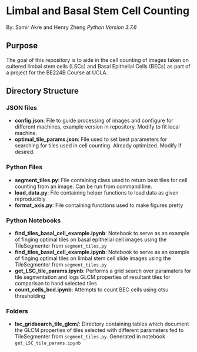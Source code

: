 # Limbal and Basal Stem Cell Counting
By: Samir Akre and Henry Zheng
_Python Version 3.7.6_

## Purpose
The goal of this repository is to aide in the cell counting of images taken on cultered limbal stem cells (LSCs) and Basal Epithelial Cells (BECs) as part of a project for the BE224B Course at UCLA.

## Directory Structure

### JSON files
- __config.json__: File to guide processing of images and configure for different machines, example version in repository. Modify to fit local machine.
- __optimal_tile_params.json__: File used to set best parameters for searching for tiles used in cell counting. Already optimized. Modify if desired.

### Python Files
- __segment_tiles.py__: File containing class used to return best tiles for cell counting from an image. Can be run from command line.
- __load_data.py__: File containing helper functions to load data as given reproducibly
- __format_axis.py__: File containing functions used to make figures pretty

### Python Notebooks
- __find_tiles_basal_cell_example.ipynb__: Notebook to serve as an example of finging optimal tiles on basal epithelial cell images using the TileSegmenter from `segment_tiles.py`
- __find_tiles_basal_cell_example.ipynb__: Notebook to serve as an example of finging optimal tiles on limbal stem cell slide images using the TileSegmenter from `segment_tiles.py`
- __get_LSC_tile_params.ipynb__: Performs a grid search over paramaters for tile segmentation and logs GLCM properties of resultant tiles for comparison to hand selected tiles
- __count_cells_bcd.ipynb__: Attempts to count BEC cells using otsu thresholding


### Folders
- __lsc_gridsearch_tile_glcm/__: Directory containing tables which document the GLCM properties of tiles selected with different parameters fed to TileSegmenter from `segment_tiles.py`. Generated in notebook `get_LSC_tile_params.ipynb`
